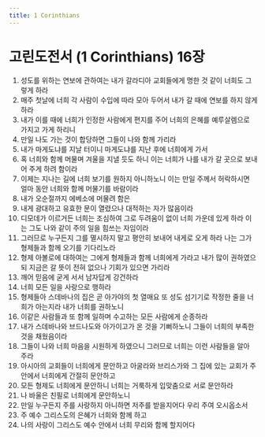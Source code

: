 ```yaml
---
title: 1 Corinthians
---
```


# 고린도전서 (1 Corinthians) 16장
1. 성도를 위하는 연보에 관하여는 내가 갈라디아 교회들에게 명한 것 같이 너희도 그렇게 하라
1. 매주 첫날에 너희 각 사람이 수입에 따라 모아 두어서 내가 갈 때에 연보를 하지 않게 하라
1. 내가 이를 때에 너희가 인정한 사람에게 편지를 주어 너희의 은혜를 예루살렘으로 가지고 가게 하리니
1. 만일 나도 가는 것이 합당하면 그들이 나와 함께 가리라
1. 내가 마게도냐를 지날 터이니 마게도냐를 지난 후에 너희에게 가서
1. 혹 너희와 함께 머물며 겨울을 지낼 듯도 하니 이는 너희가 나를 내가 갈 곳으로 보내어 주게 하려 함이라
1. 이제는 지나는 길에 너희 보기를 원하지 아니하노니 이는 만일 주께서 허락하시면 얼마 동안 너희와 함께 머물기를 바람이라
1. 내가 오순절까지 에베소에 머물려 함은
1. 내게 광대하고 유효한 문이 열렸으나 대적하는 자가 많음이라
1. 디모데가 이르거든 너희는 조심하여 그로 두려움이 없이 너희 가운데 있게 하라 이는 그도 나와 같이 주의 일을 힘쓰는 자임이라
1. 그러므로 누구든지 그를 멸시하지 말고 평안히 보내어 내게로 오게 하라 나는 그가 형제들과 함께 오기를 기다리노라
1. 형제 아볼로에 대하여는 그에게 형제들과 함께 너희에게 가라고 내가 많이 권하였으되 지금은 갈 뜻이 전혀 없으나 기회가 있으면 가리라
1. 깨어 믿음에 굳게 서서 남자답게 강건하라
1. 너희 모든 일을 사랑으로 행하라
1. 형제들아 스데바나의 집은 곧 아가야의 첫 열매요 또 성도 섬기기로 작정한 줄을 너희가 아는지라 내가 너희를 권하노니
1. 이같은 사람들과 또 함께 일하며 수고하는 모든 사람에게 순종하라
1. 내가 스데바나와 브드나도와 아가이고가 온 것을 기뻐하노니 그들이 너희의 부족한 것을 채웠음이라
1. 그들이 나와 너희 마음을 시원하게 하였으니 그러므로 너희는 이런 사람들을 알아 주라
1. 아시아의 교회들이 너희에게 문안하고 아굴라와 브리스가와 그 집에 있는 교회가 주 안에서 너희에게 간절히 문안하고
1. 모든 형제도 너희에게 문안하니 너희는 거룩하게 입맞춤으로 서로 문안하라
1. 나 바울은 친필로 너희에게 문안하노니
1. 만일 누구든지 주를 사랑하지 아니하면 저주를 받을지어다 우리 주여 오시옵소서
1. 주 예수 그리스도의 은혜가 너희와 함께 하고
1. 나의 사랑이 그리스도 예수 안에서 너희 무리와 함께 할지어다